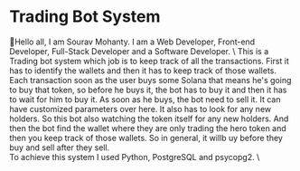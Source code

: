 # Trading Bot System

👋Hello all, I am Sourav Mohanty. I am a Web Developer, Front-end Developer, Full-Stack Developer and a Software Developer. \\
This is a Trading bot system which job is to keep track of all the transactions. First it has to identify the wallets  and then it has to keep track of those wallets. 
Each transaction soon as the user buys some Solana that means he's going to buy that token, so before he buys it, the bot has to buy it and then it has to wait for him to buy it. 
As soon as he buys, the bot need to sell it. It can have customized parameters over here. It also has to look for any new holders. So this bot also watching the token itself for any 
new holders. And then the bot find the wallet where they are only trading the hero token  and then you keep track of those wallets. So in general, it willb uy before they buy and sell after they sell. \
To achieve this system I used Python, PostgreSQL and psycopg2. \
